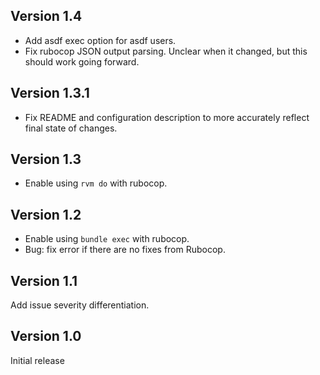 ## Version 1.4
* Add asdf exec option for asdf users.
* Fix rubocop JSON output parsing. Unclear when it changed, but this should work going forward.

## Version 1.3.1
* Fix README and configuration description to more accurately reflect final state of changes.

## Version 1.3
* Enable using `rvm do` with rubocop.

## Version 1.2
* Enable using `bundle exec` with rubocop.
* Bug: fix error if there are no fixes from Rubocop.

## Version 1.1

Add issue severity differentiation.

## Version 1.0

Initial release
